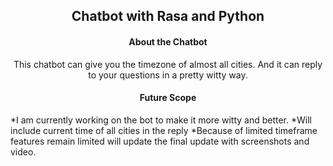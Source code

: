 <h2 align="center">Chatbot with Rasa and Python</h2>
<h4 align="center">About the Chatbot</h4>
<p align="center"> 
This chatbot can give you the timezone of almost all cities. And it can reply to your questions in a pretty witty way. 

</p>
<h4 align="center">Future Scope</h4>
 *I am currently working on the bot to make it more witty and better. 
 *Will include current time of all cities in the reply
 *Because of limited timeframe features remain limited will update the final update with screenshots and video.

